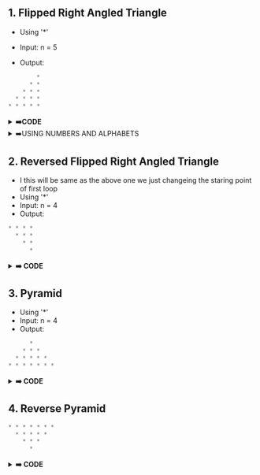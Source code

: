 ## 1. Flipped Right Angled Triangle
- Using '*'
- Input: n = 5

- Output:

```python
        *
      * *
    * * *
  * * * *
* * * * *
```
<details><summary><strong>➡️CODE</strong></summary>

```python
n=5
for i in range(1,n+1):
    for j in range(n-i):
        print(" ",end=" ")
    for k in range(i):
        print("*",end=" ")
    print()
```
</details>

<details><summary>➡️USING NUMBERS AND ALPHABETS</summary>
- This same question they will ask the using numbers,and alphabets

```python 
      1
    1 2
  1 2 3
1 2 3 4

    A
  A B
A B C
```

- As same as the code just we chanege the code as the printing the '*' insted we will print the number and alphabet 
    - NUMBERS
        - just change the line 

   ```python
   print(k+1,end=" ")
   ```
   - ALPHABETS
        - In this we are using the ascii values
        - Using chr() print the alphabets
        - Small's 97 - 122
        - Captal's 65 -90
    ```python
    print(chr(64+i),end=" ")
</details>

## 2. Reversed Flipped Right Angled Triangle

- I this will be same as the above one we just changeing the staring point of first loop
- Using '*'
- Input: n = 4
- Output:

```python
* * * *
  * * *
    * *
      *
```

<details><summary><strong>➡️ CODE</strong></summary>

```python 
n=5
for i in range(n,0,-1):
    for j in range(n-i):
        print(" ",end=" ")
    for k in range(i):
        print("*",end=" ")
    print()
```

- Same as the numbers and alphabets printing reverse as we are see in the pervious one
</details>

## 3. Pyramid
- Using '*'
- Input: n = 4
- Output:
```python
      *
    * * *
  * * * * *
* * * * * * *
```
<details><summary><strong>➡️ CODE</strong></summary>

```python
n=5
for i in range(1,n+1):
    for j in range(n-i):
        print(" ",end=" ")
    for k in range(2*i-1):
        print("*",end=" ")
    print()
```

- Numbers,Alphabets as we can do in previous codes change
</details>

## 4. Reverse Pyramid
```python
* * * * * * *
  * * * * *
    * * *
      *
```
<details><summary><strong>➡️ CODE</strong></summary>

```python
n=5
for i in range(n,0,-1):
    for k in range(n-i):
        print(" ",end=" ")
    for k in range(2*i-1):
        print("*",end=" ")
    print()
```
<details>

## 5. Diamond
```python
    *
  * * *
* * * * *
  * * *
    *
```

<details><summary><strong>➡️CODE</strong></summary>

```python
